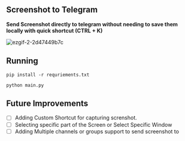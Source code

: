 ## Screenshot to Telegram 
**Send Screenshot directly to telegram without needing to save them locally with quick shortcut (CTRL + K)** 

![ezgif-2-2d47449b7c](https://github.com/user-attachments/assets/a7860eee-b8df-4486-b0cf-61689f34d69e)

## Running 
`pip install -r requriements.txt`

`python main.py`

## Future Improvements 

- [ ] Adding Custom Shortcut for capturing screnshot.
- [ ] Selecting specific part of the Screen or Select Specific Window 
- [ ] Adding Multiple channels or groups support to send screenshot to 
